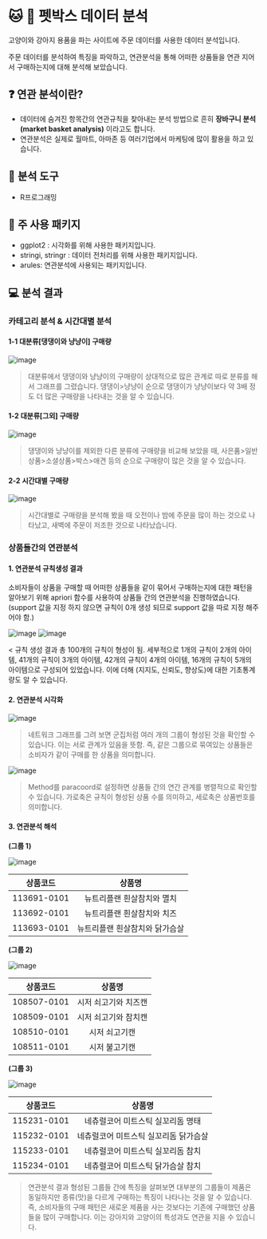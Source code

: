# :cat: :dog: 펫박스 데이터 분석  

고양이와 강아지 용품을 파는 사이트에 주문 데이터를 사용한 데이터 분석입니다.  

주문 데이터를 분석하여 특징을 파악하고, 연관분석을 통해 어떠한 상품들을 연관 지어서 구매하는지에 대해 분석해 보았습니다.  

## ❓ 연관 분석이란?

- 데이터에 숨겨진 항목간의 연관규칙을 찾아내는 분석 방법으로 흔히 **장바구니 분석(market basket analysis)** 이라고도 합니다.
- 연관분석은 실제로 월마트, 아마존 등 여러기업에서 마케팅에 많이 활용을 하고 있습니다.  

## :wrench: 분석 도구

- R프로그래밍

## :hammer: 주 사용 패키지  

- ggplot2 : 시각화를 위해 사용한 패키지입니다. 
- stringi, stringr : 데이터 전처리를 위해 사용한 패키지입니다.  
- arules: 연관분석에 사용되는 패키지입니다.

## :computer: 분석 결과  

### 카테고리 분석 & 시간대별 분석

#### 1-1 대분류[댕댕이와 냥냥이] 구매량 
![image](https://user-images.githubusercontent.com/55734436/104839618-95ed5680-5905-11eb-9be4-e7d37caa4303.png)

> 대분류에서 댕댕이와 냥냥이의 구매량이 상대적으로 많은 관계로 따로 분류를 해서 그래프를 그렸습니다. 댕댕이>냥냥이 순으로 댕댕이가 냥냥이보다 약 3배 정도 더 많은 구매량을 나타내는 것을 알 수 있습니다.

#### 1-2 대분류[그외] 구매량
![image](https://user-images.githubusercontent.com/55734436/104839649-bfa67d80-5905-11eb-9d75-c27fe5b474f3.png)

> 댕댕이와 냥냥이를 제외한 다른 분류에 구매량을 비교해 보았을 때, 사은품>일반상품>소셜상품>박스>애견 등의 순으로 구매량이 많은 것을 알 수 있습니다.

#### 2-2 시간대별 구매량
![image](https://user-images.githubusercontent.com/55734436/106440006-ae3fa280-64bb-11eb-888a-85ce814da386.png)

> 시간대별로 구매량을 분석해 봤을 때 오전이나 밤에 주문을 많이 하는 것으로 나타났고, 새벽에 주문이 저조한 것으로 나타났습니다.

### 상품들간의 연관분석  

#### 1. 연관분석 규칙생성 결과
소비자들이 상품을 구매할 때 어떠한 상품들을 같이 묶어서 구매하는지에 대한 패턴을 알아보기 위해 apriori 함수를 사용하여 상품들 간의 연관분석을 진행하였습니다. 
(support 값을 지정 하지 않으면 규칙이 0개 생성 되므로 support 값을 따로 지정 해주어야 함.)

![image](https://user-images.githubusercontent.com/55734436/106440232-f363d480-64bb-11eb-94c4-2c1153498635.png)
![image](https://user-images.githubusercontent.com/55734436/106440248-f6f75b80-64bb-11eb-9e4c-a235c3695759.png)

< 규칙 생성 결과 총 100개의 규칙이 형성이 됨. 세부적으로 1개의 규칙이 2개의 아이템, 41개의 규칙이 3개의 아이템, 42개의 규칙이 4개의 아이템, 16개의 규칙이 5개의 아이템으로 구성되어 있었습니다. 이에 더해 (지지도, 신뢰도, 향상도)에 대한 기초통계량도 알 수 있습니다.

#### 2. 연관분석 시각화

![image](https://user-images.githubusercontent.com/55734436/106440332-14c4c080-64bc-11eb-8d2a-d9fc0a31de0a.png)
  
> 네트워크 그래프를 그려 보면 군집처럼 여러 개의 그룹이 형성된 것을 확인할 수 있습니다. 이는 서로 관계가 있음을 뜻함. 즉, 같은 그룹으로 묶여있는 상품들은 소비자가 같이 구매를 한 상품을 의미합니다.  

![image](https://user-images.githubusercontent.com/55734436/106440394-2a39ea80-64bc-11eb-99ae-a2838661c540.png)

> Method를 paracoord로 설정하면 상품들 간의 연간 관계를 병렬적으로 확인할 수 있습니다. 가로축은 규칙이 형성된 상품 수를 의미하고, 세로축은 상품번호를 의미합니다.  

#### 3. 연관분석 해석

**(그룹 1)**

![image](https://user-images.githubusercontent.com/55734436/106440503-48074f80-64bc-11eb-9f7b-838447577efd.png)  

|상품코드|상품명|
|:---:|:---:|
|113691-0101|뉴트리플랜 흰살참치와 멸치|
|113692-0101|뉴트리플랜 흰살참치와 치즈|
|113693-0101|뉴트리플랜 흰살참치와 닭가슴살|  

**(그룹 2)**

![image](https://user-images.githubusercontent.com/55734436/106440742-86047380-64bc-11eb-8227-abe5349b5098.png)

|상품코드|상품명|
|:---:|:---:|
|108507-0101|시저 쇠고기와 치즈캔|
|108509-0101|시저 쇠고기와 참치캔|
|108510-0101|시저 쇠고기캔|
|108511-0101|시저 불고기캔|


**(그룹 3)**

![image](https://user-images.githubusercontent.com/55734436/106440753-8997fa80-64bc-11eb-91c7-ec1d5933f1d4.png)

|상품코드|상품명|
|:---:|:---:|
|115231-0101|네츄럴코어 미트스틱 실꼬리돔 명태|
|115232-0101|네츄럴코어 미트스틱 실꼬리돔 닭가슴살|
|115233-0101|네츄럴코어 미트스틱 실꼬리돔 참치|
|115234-0101|네츄럴코어 미트스틱 닭가슴살 참치|

> 연관분석 결과 형성된 그룹들 간에 특징을 살펴보면 대부분의 그룹들이 제품은 동일하지만 종류(맛)을 다르게 구매하는 특징이 나타나는 것을 알 수 있습니다. 즉, 소비자들의 구매 패턴은 새로운 제품을 사는 것보다는 기존에 구매했던 상품들을 많이 구매합니다. 이는 강아지와 고양이의 특성과도 연관을 지을 수 있습니다.
